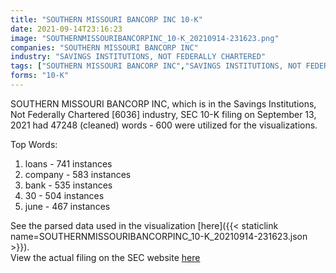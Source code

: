 ```yaml
---
title: "SOUTHERN MISSOURI BANCORP INC 10-K"
date: 2021-09-14T23:16:23
image: "SOUTHERNMISSOURIBANCORPINC_10-K_20210914-231623.png"
companies: "SOUTHERN MISSOURI BANCORP INC"
industry: "SAVINGS INSTITUTIONS, NOT FEDERALLY CHARTERED"
tags: ["SOUTHERN MISSOURI BANCORP INC","SAVINGS INSTITUTIONS, NOT FEDERALLY CHARTERED","09-13-2021","10-K"]
forms: "10-K"
---
```

SOUTHERN MISSOURI BANCORP INC, which is in the Savings Institutions, Not Federally Chartered [6036] industry, SEC 10-K filing on September 13, 2021 had 47248 (cleaned) words - 600 were utilized for the visualizations.

Top Words:
1. loans - 741 instances
2. company - 583 instances
3. bank - 535 instances
4. 30 - 504 instances
5. june - 467 instances


See the parsed data used in the visualization [here]({{< staticlink name=SOUTHERNMISSOURIBANCORPINC_10-K_20210914-231623.json >}}).  
View the actual filing on the SEC website [here](https://www.sec.gov/Archives/edgar/data/916907/0001558370-21-012437.txt)